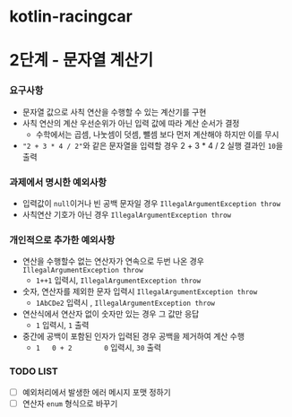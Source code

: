 # kotlin-racingcar

#  2단계 - 문자열 계산기

### 요구사항
- 문자열 값으로 사칙 연산을 수행할 수 있는 계산기를 구현
- 사칙 연산의 계산 우선순위가 아닌 입력 값에 따라 계산 순서가 결정
  - 수학에서는 곱셈, 나눗셈이 덧셈, 뺄셈 보다 먼저 계산해야 하지만 이를 무시
- `"2 + 3 * 4 / 2"`와 같은 문자열을 입력할 경우 2 + 3 * 4 / 2 실행 결과인 `10`을 출력


### 과제에서 명시한 예외사항
- 입력값이 `null`이거나 빈 공백 문자일 경우 `IllegalArgumentException throw`
- 사칙연산 기호가 아닌 경우 `IllegalArgumentException throw`

### 개인적으로 추가한 예외사항
- 연산을 수행할수 없는 연산자가 연속으로 두번 나온 경우 `IllegalArgumentException throw`
  -  `1++1` 입력시, `IllegalArgumentException throw`
- 숫자, 연산자를 제외한 문자 입력시 `IllegalArgumentException throw`
  - `1AbCDe2` 입력시 , `IllegalArgumentException throw`
- 연산식에서 연산자 없이 숫자만 있는 경우 그 값만 응답
  - `1` 입력시, `1` 출력
- 중간에 공백이 포함된 인자가 입력된 경우 공백을 제거하여 계산 수행
  - `1   0 + 2        0` 입력시, `30` 출력

### TODO LIST
- [ ] 예외처리에서 발생한 에러 메시지 포맷 정하기
- [ ] 연산자 `enum` 형식으로 바꾸기